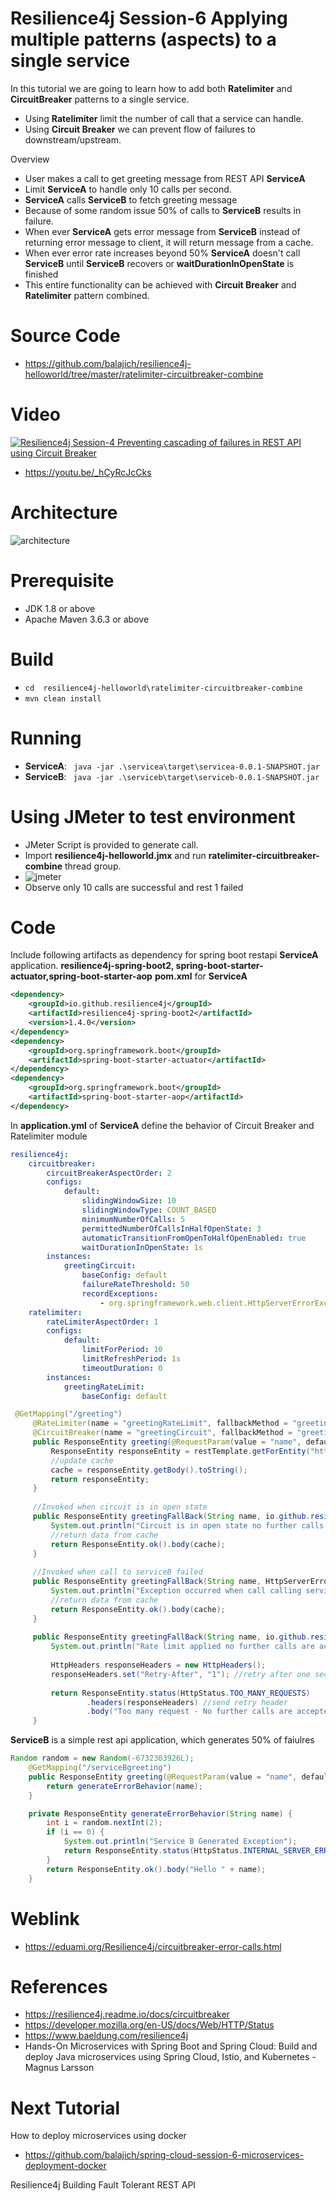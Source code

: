 # Resilience4j Session-6  Applying multiple patterns (aspects) to a single service 
In  this tutorial we are going to learn how to add  both **Ratelimiter** and **CircuitBreaker** patterns to a single service. 

- Using **Ratelimiter** limit the number of call that a service can handle.
- Using **Circuit Breaker** we can prevent flow of failures to downstream/upstream.

Overview
- User makes a call to get greeting message from  REST API **ServiceA**
- Limit **ServiceA** to handle only 10 calls per second.
- **ServiceA** calls **ServiceB** to fetch greeting message
- Because of some random issue 50% of calls to **ServiceB** results in failure.
- When ever **ServiceA** gets error message from **ServiceB** instead of returning error message to client, it will return message from 
a cache.
- When ever error rate increases beyond 50% **ServiceA** doesn't call **ServiceB** until **ServiceB** recovers or **waitDurationInOpenState** is finished
- This entire functionality can be achieved with  **Circuit Breaker** and **Ratelimiter** pattern combined.
# Source Code 
- https://github.com/balajich/resilience4j-helloworld/tree/master/ratelimiter-circuitbreaker-combine 
# Video
[![Resilience4j Session-4  Preventing cascading of failures in REST API using Circuit Breaker](https://img.youtube.com/vi/_hCyRcJcCks/0.jpg)](https://www.youtube.com/watch?v=_hCyRcJcCks)
- https://youtu.be/_hCyRcJcCks
# Architecture
![architecture](ratelimiter-circuitbreaker-combine-architecture.png "architecture")
# Prerequisite
- JDK 1.8 or above
- Apache Maven 3.6.3 or above
# Build
- ``` cd  resilience4j-helloworld\ratelimiter-circuitbreaker-combine ```
- ``` mvn clean install ```

# Running 
- **ServiceA**: ```  java -jar .\servicea\target\servicea-0.0.1-SNAPSHOT.jar  ```
- **ServiceB**: ```  java -jar .\serviceb\target\serviceb-0.0.1-SNAPSHOT.jar  ```

# Using JMeter to test environment
- JMeter Script is provided to generate call.
- Import **resilience4j-helloworld.jmx** and run **ratelimiter-circuitbreaker-combine** thread group.
- ![jmeter](ratelimiter-circuitbreaker-combine-jmeter.png "jmeter")
- Observe only 10 calls are successful and rest 1 failed
# Code
Include following artifacts as dependency for spring boot restapi **ServiceA** application. **resilience4j-spring-boot2,
spring-boot-starter-actuator,spring-boot-starter-aop**
**pom.xml** for **ServiceA**
```xml
<dependency>
    <groupId>io.github.resilience4j</groupId>
    <artifactId>resilience4j-spring-boot2</artifactId>
    <version>1.4.0</version>
</dependency>
<dependency>
    <groupId>org.springframework.boot</groupId>
    <artifactId>spring-boot-starter-actuator</artifactId>
</dependency>
<dependency>
    <groupId>org.springframework.boot</groupId>
    <artifactId>spring-boot-starter-aop</artifactId>
</dependency>
```
In **application.yml** of **ServiceA** define the behavior of Circuit Breaker and Ratelimiter module
```yaml
resilience4j:
    circuitbreaker:
        circuitBreakerAspectOrder: 2
        configs:
            default:
                slidingWindowSize: 10
                slidingWindowType: COUNT_BASED
                minimumNumberOfCalls: 5
                permittedNumberOfCallsInHalfOpenState: 3
                automaticTransitionFromOpenToHalfOpenEnabled: true
                waitDurationInOpenState: 1s
        instances:
            greetingCircuit:
                baseConfig: default
                failureRateThreshold: 50
                recordExceptions:
                    - org.springframework.web.client.HttpServerErrorException
    ratelimiter:
        rateLimiterAspectOrder: 1
        configs:
            default:
                limitForPeriod: 10
                limitRefreshPeriod: 1s
                timeoutDuration: 0
        instances:
            greetingRateLimit:
                baseConfig: default
```
```java
 @GetMapping("/greeting")
     @RateLimiter(name = "greetingRateLimit", fallbackMethod = "greetingFallBack")
     @CircuitBreaker(name = "greetingCircuit", fallbackMethod = "greetingFallBack")
     public ResponseEntity greeting(@RequestParam(value = "name", defaultValue = "World") String name) {
         ResponseEntity responseEntity = restTemplate.getForEntity("http://localhost:8081/serviceBgreeting?name=" + name, String.class);
         //update cache
         cache = responseEntity.getBody().toString();
         return responseEntity;
     }
 
     //Invoked when circuit is in open state
     public ResponseEntity greetingFallBack(String name, io.github.resilience4j.circuitbreaker.CallNotPermittedException ex) {
         System.out.println("Circuit is in open state no further calls are accepted");
         //return data from cache
         return ResponseEntity.ok().body(cache);
     }
 
     //Invoked when call to serviceB failed
     public ResponseEntity greetingFallBack(String name, HttpServerErrorException ex) {
         System.out.println("Exception occurred when call calling service B");
         //return data from cache
         return ResponseEntity.ok().body(cache);
     }
 
     public ResponseEntity greetingFallBack(String name, io.github.resilience4j.ratelimiter.RequestNotPermitted ex) {
         System.out.println("Rate limit applied no further calls are accepted");
 
         HttpHeaders responseHeaders = new HttpHeaders();
         responseHeaders.set("Retry-After", "1"); //retry after one second
 
         return ResponseEntity.status(HttpStatus.TOO_MANY_REQUESTS)
                 .headers(responseHeaders) //send retry header
                 .body("Too many request - No further calls are accepted");
     }
```
**ServiceB** is a simple rest api application, which generates 50% of faiulres
```java
Random random = new Random(-6732303926L);
    @GetMapping("/serviceBgreeting")
    public ResponseEntity greeting(@RequestParam(value = "name", defaultValue = "**ServiceB**") String name) {
        return generateErrorBehavior(name);
    }

    private ResponseEntity generateErrorBehavior(String name) {
        int i = random.nextInt(2);
        if (i == 0) {
            System.out.println("Service B Generated Exception");
            return ResponseEntity.status(HttpStatus.INTERNAL_SERVER_ERROR).body("Service B Generated Exception");
        }
        return ResponseEntity.ok().body("Hello " + name);
    }
```
# Weblink
- https://eduami.org/Resilience4j/circuitbreaker-error-calls.html
# References
- https://resilience4j.readme.io/docs/circuitbreaker
- https://developer.mozilla.org/en-US/docs/Web/HTTP/Status
- https://www.baeldung.com/resilience4j
- Hands-On Microservices with Spring Boot and Spring Cloud: Build and deploy Java microservices 
using Spring Cloud, Istio, and Kubernetes -Magnus Larsson
# Next Tutorial
How to deploy microservices using docker
- https://github.com/balajich/spring-cloud-session-6-microservices-deployment-docker

Resilience4j Building Fault Tolerant REST API 